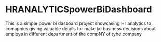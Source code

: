 # HRANALYTICSpowerBiDashboard
This is a simple power bi dasboard project showcasing Hr analytics to comapnies giving valuable details for make ke business decisions about employs in different department of the compNY of tyhe company 

